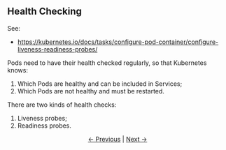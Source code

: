 ## Health Checking

See:
* https://kubernetes.io/docs/tasks/configure-pod-container/configure-liveness-readiness-probes/

Pods need to have their health checked regularly, so that Kubernetes knows:
1. Which Pods are healthy and can be included in Services;
2. Which Pods are not healthy and must be restarted.

There are two kinds of health checks:
1. Liveness probes;
2. Readiness probes.

<p align="center"><a href="./Objects.md">&larr;&nbsp;Previous</a>&nbsp;&vert;&nbsp;<a href="./API.md">Next&nbsp;&rarr;</a></p>
